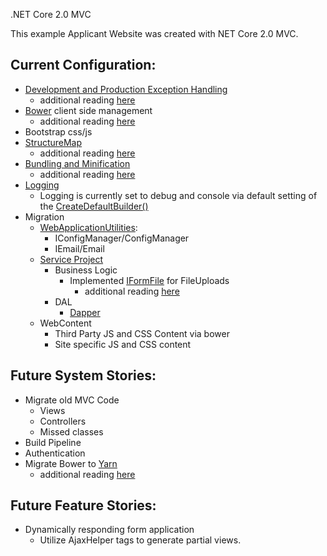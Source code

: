  .NET Core 2.0 MVC 

This example Applicant Website was created with NET Core 2.0 MVC.  

## Current Configuration:
* [Development and Production Exception Handling](https://docs.microsoft.com/en-us/aspnet/core/fundamentals/error-handling)
  * additional reading [here](https://scottsauber.com/2017/04/03/adding-global-error-handling-and-logging-in-asp-net-core/)
* [Bower](http://weaintplastic.github.io/web-development-field-guide/Development/Frontend_Development/Setting_up_your_project/Setup_Dependency_Managers/Bower/Initialize_Bower_on_a_new_Project.html) client side management
  * additional reading [here](https://docs.microsoft.com/en-us/aspnet/core/client-side/bower)
* Bootstrap css/js
* [StructureMap](http://structuremap.github.io/)
  * additional reading [here](https://tech.io/playgrounds/5099/using-structuremap-with-asp-net-core)
* [Bundling and Minification](https://docs.microsoft.com/en-us/aspnet/core/client-side/bundling-and-minification?tabs=visual-studio%2Caspnetcore2x)
  * additional reading [here](http://rion.io/2016/07/18/bundling-and-minifying-in-asp-net-core-applications/)
* [Logging](https://docs.microsoft.com/en-us/aspnet/core/fundamentals/logging/?tabs=aspnetcore2x)
  * Logging is currently set to debug and console via default setting of the [CreateDefaultBuilder()](https://docs.microsoft.com/en-us/dotnet/api/microsoft.aspnetcore.webhost.createdefaultbuilder?view=aspnetcore-2.0)
* Migration
  * [WebApplicationUtilities](Src/WebApplicationUtilities/ApplicationUtilities.md):
    * IConfigManager/ConfigManager
    * IEmail/Email
  * [Service Project](Src/Core2MVCService/Core2MVCService.md)
    * Business Logic
      * Implemented [IFormFile](https://docs.microsoft.com/en-us/aspnet/core/mvc/models/file-uploads) for FileUploads
        * additional reading [here](https://dotnetcoretutorials.com/2017/03/12/uploading-files-asp-net-core/)
    * DAL
      * [Dapper](http://dapper-tutorial.net/dapper)
  * WebContent
      * Third Party JS and CSS Content via bower
      * Site specific JS and CSS content 

## Future System Stories:
* Migrate old MVC Code 
  * Views 
  * Controllers 
  * Missed classes
* Build Pipeline
* Authentication
* Migrate Bower to [Yarn](https://bower.io/blog/2017/how-to-migrate-away-from-bower/)
  * additional reading [here](https://blogs.taiga.nl/martijn/2017/08/02/building-the-minimal-asp-net-core-app-with-webpack-and-npm/#step0)


## Future Feature Stories:
* Dynamically responding form application 
  * Utilize AjaxHelper tags to generate partial views.  